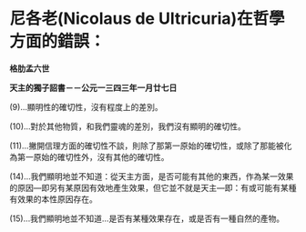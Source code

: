 # 尼各老(Nicolaus de Ultricuria)在哲學方面的錯誤：


**格肋孟六世**

**天主的獨子詔書－－公元一三四三年一月廿七日**





(9)…顯明性的確切性，沒有程度上的差別。

(10)…對於其他物質，和我們靈魂的差別，我們沒有顯明的確切性。

(11)…撇開信理方面的確切性不談，則除了那第一原始的確切性，或除了那能被化為第一原始的確切性外，沒有其他的確切性。

(14)…我們顯明地並不知道：從天主方面，是否可能有其他的東西，作為某一效果的原因—即另有某原因有效地產生效果，但它並不就是天主—即：有或可能有某種有效果的本性原因存在。

(15)…我們顯明地並不知道…是否有某種效果存在，或是否有一種自然的產物。

